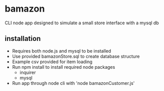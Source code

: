# bamazon

CLI node app designed to simulate a small store interface with a mysql db

## installation
- Requires both node.js and mysql to be installed
- Use provided bamazonStore.sql to create database structure
- Example csv provided for item loading
- Run npm install to install required node packages
    - inquirer
    - mysql
- Run app through node cli with 'node bamazonCustomer.js'
